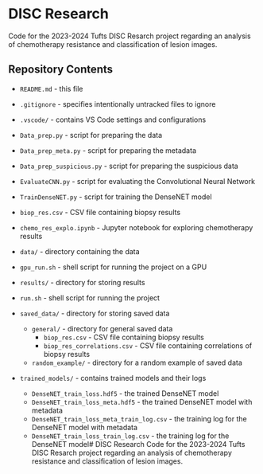 # DISC Research
Code for the 2023-2024 Tufts DISC Resarch project regarding an analysis of chemotherapy resistance and classification of lesion images.

## Repository Contents
* `README.md` - this file
* `.gitignore` - specifies intentionally untracked files to ignore
* `.vscode/` - contains VS Code settings and configurations
* `Data_prep.py` - script for preparing the data
* `Data_prep_meta.py` - script for preparing the metadata
* `Data_prep_suspicious.py` - script for preparing the suspicious data
* `EvaluateCNN.py` - script for evaluating the Convolutional Neural Network
* `TrainDenseNET.py` - script for training the DenseNET model
* `biop_res.csv` - CSV file containing biopsy results
* `chemo_res_explo.ipynb` - Jupyter notebook for exploring chemotherapy results
* `data/` - directory containing the data

* `gpu_run.sh` - shell script for running the project on a GPU
* `results/` - directory for storing results
* `run.sh` - shell script for running the project
* `saved_data/` - directory for storing saved data
  * `general/` - directory for general saved data
    * `biop_res.csv` - CSV file containing biopsy results
    * `biop_res_correlations.csv` - CSV file containing correlations of biopsy results
  * `random_example/` - directory for a random example of saved data
* `trained_models/` - contains trained models and their logs
  * `DenseNET_train_loss.hdf5` - the trained DenseNET model
  * `DenseNET_train_loss_meta.hdf5` - the trained DenseNET model with metadata
  * `DenseNET_train_loss_meta_train_log.csv` - the training log for the DenseNET model with metadata
  * `DenseNET_train_loss_train_log.csv` - the training log for the DenseNET model# DISC Research
Code for the 2023-2024 Tufts DISC Resarch project regarding an analysis of chemotherapy resistance and classification of lesion images.